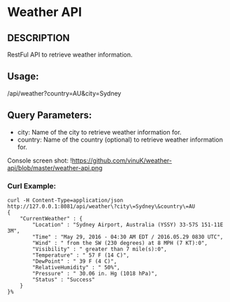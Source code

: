 # Weather API

## DESCRIPTION

   RestFul API to retrieve weather information. 
   
## Usage: 

/api/weather?country=AU&city=Sydney

## Query Parameters:

* city: Name of the city to retrieve weather information for.
* country: Name of the country (optional) to retrieve weather information for.

Console screen shot: !https://github.com/vinuK/weather-api/blob/master/weather-api.png
 

### Curl Example:
```shell
curl -H Content-Type=application/json  http://127.0.0.1:8081/api/weather\?city\=Sydney\&country\=AU
{
	"CurrentWeather" : {
		"Location" : "Sydney Airport, Australia (YSSY) 33-57S 151-11E 3M",
		"Time" : "May 29, 2016 - 04:30 AM EDT / 2016.05.29 0830 UTC",
		"Wind" : " from the SW (230 degrees) at 8 MPH (7 KT):0",
		"Visibility" : " greater than 7 mile(s):0",
		"Temperature" : " 57 F (14 C)",
		"DewPoint" : " 39 F (4 C)",
		"RelativeHumidity" : " 50%",
		"Pressure" : " 30.06 in. Hg (1018 hPa)",
		"Status" : "Success"
	}
}%
```
